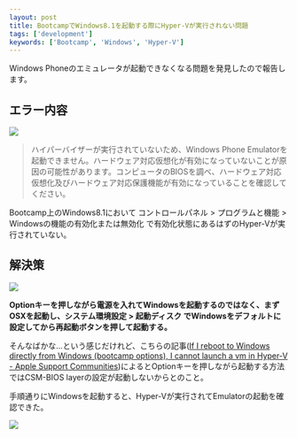 ```yaml
---
layout: post
title: BootcampでWindows8.1を起動する際にHyper-Vが実行されない問題
tags: ['development']
keywords: ['Bootcamp', 'Windows', 'Hyper-V']
---
```


Windows Phoneのエミュレータが起動できなくなる問題を発見したので報告します。

## エラー内容

![ ](/img/blog_bootcamp_hyperv01.png)

> ハイパーバイザーが実行されていないため、Windows Phone Emulatorを起動できません。ハードウェア対応仮想化が有効になっていないことが原因の可能性があります。コンピュータのBIOSを調べ、ハードウェア対応仮想化及びハードウェア対応保護機能が有効になっていることを確認してください。

Bootcamp上のWindows8.1において コントロールパネル > プログラムと機能 > Windowsの機能の有効化または無効化 で有効化状態にあるはずのHyper-Vが実行されていない。

## 解決策

![ ](/img/blog_bootcamp_hyperv02.png)

**Optionキーを押しながら電源を入れてWindowsを起動するのではなく、まずOSXを起動し、システム環境設定 > 起動ディスク でWindowsをデフォルトに設定してから再起動ボタンを押して起動する。**

そんなばかな...という感じだけれど、こちらの記事([If I reboot to Windows directly from Windows (bootcamp options), I cannot launch a vm in Hyper-V - Apple Support Communities](https://discussions.apple.com/thread/6666722?searchText=hyper-v))によるとOptionキーを押しながら起動する方法ではCSM-BIOS layerの設定が起動しないからとのこと。

手順通りにWindowsを起動すると、Hyper-Vが実行されてEmulatorの起動を確認できた。

![ ](/img/blog_bootcamp_hyperv03.png)